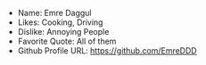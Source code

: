- Name: Emre Daggul
- Likes: Cooking, Driving
- Dislike: Annoying People
- Favorite Quote: All of them
- Github Profile URL: https://github.com/EmreDDD